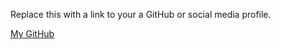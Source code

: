 Replace this with a link to your a GitHub or social media profile.

[My GitHub](https://github.com/liknesnadar)

